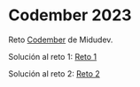 # Codember 2023

Reto [Codember](https://codember.dev/) de Midudev.

Solución al reto 1: [Reto 1](https://github.com/webbri/codember-2023/blob/develop/reto1.js)

Solución al reto 2: [Reto 2](https://github.com/webbri/codember-2023/blob/develop/reto2.js)
